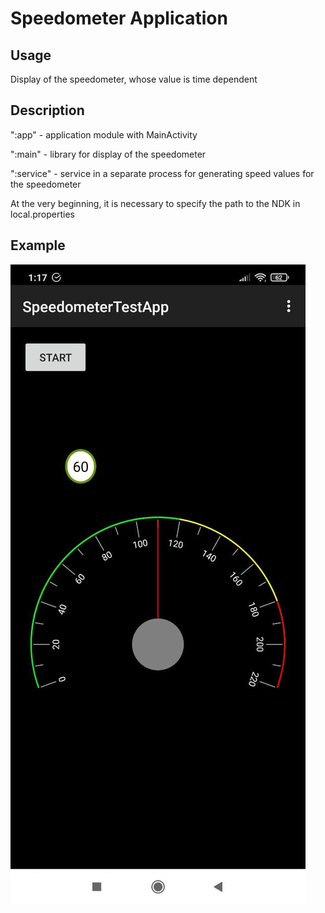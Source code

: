Speedometer Application
=========================

## Usage
Display of the speedometer, whose value is time dependent

## Description
":app" - application module with MainActivity

":main" - library for display of the speedometer

":service" - service in a separate process for generating speed values for the speedometer

At the very beginning, it is necessary to specify the path to the NDK in local.properties

## Example
![alt text](SpeedometerView.png "Example of the SpeedometerView")
